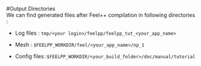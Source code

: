 #Output Directories    
We can find generated files after Feel++ compilation in following directories :   
- Log files : `tmp/<your login>/feelpp/feelpp_tut_<your_app_name>` 

-  Mesh : `$FEELPP_WORKDIR/feel/<your_app_name>/np_1`   

- Config files :`$FEELPP_WORKDIR/<your_build_folder>/doc/manual/tutorial`